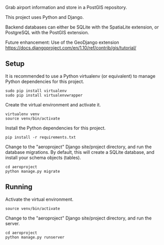 Grab airport information and store in a PostGIS repository.

This project uses Python and Django.

Backend databases can either be SQLite with the SpatiaLite extension,
or PostgreSQL with the PostGIS extension.

Future enhancement:  Use of the GeoDjango extension
https://docs.djangoproject.com/en/1.10/ref/contrib/gis/tutorial/

## Setup

It is recommended to use a Python virtualenv (or equivalent) to manage Python dependencies
for this project.

```
sudo pip install virtualenv
sudo pip install virtualenvwrapper
```

Create the virtual environment and activate it.
```
virtualenv venv
source venv/bin/activate
```

Install the Python dependencies for this project.
```
pip install -r requirements.txt
```

Change to the "aeroproject" Django site/project directory, and run the database migrations.
By default, this will create a SQLite database, and install your schema objects (tables).
```
cd aeroproject
python manage.py migrate
```

## Running

Activate the virtual environment.
```
source venv/bin/activate
```

Change to the "aeroproject" Django site/project directory, and run the server.
```
cd aeroproject
python manage.py runserver
```
